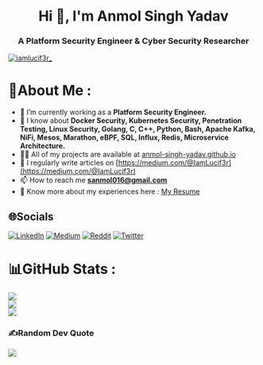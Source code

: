 <h1 align="center">Hi 👋, I'm Anmol Singh Yadav</h1>
<h3 align="center">A Platform Security Engineer & Cyber Security Researcher</h3>

<p align="left"> <a href="https://twitter.com/iamlucif3r_" target="blank"><img src="https://img.shields.io/twitter/follow/iamlucif3r_?logo=twitter&style=for-the-badge" alt="iamlucif3r_" /></a> </p>

# 💫About Me : 
- 🔭 I’m currently working as a **Platform Security Engineer.**
- 👯 I know about **Docker Security, Kubernetes Security, Penetration Testing, Linux Security, Golang, C, C++, Python, Bash, Apache Kafka, NiFi, Mesos, Marathon, eBPF, SQL, Influx, Redis, Microservice Architecture.**
- 👨‍💻 All of my projects are available at [anmol-singh-yadav.github.io](anmol-singh-yadav.github.io)
- 📝 I regularly write articles on [https://medium.com/@IamLucif3r](https://medium.com/@IamLucif3r)
- 📫 How to reach me **sanmol016@gmail.com**
- 📄 Know more about my experiences here : [My Resume]([https://drive.google.com/file/d/1EpeDXyG45Wiptsm4u_j4nfDjUncW0f1m/view?usp=sharing](https://drive.google.com/file/d/1dj-VZPy8PkLdjX-_MqlK0DFvISv0aW0g/view?usp=sharing))

## 🌐Socials
[![LinkedIn](https://img.shields.io/badge/LinkedIn-%230077B5.svg?logo=linkedin&logoColor=white)](https://linkedin.com/in/anmolsinghyadav) [![Medium](https://img.shields.io/badge/Medium-12100E?logo=medium&logoColor=white)](https://medium.com/@iamlucif3r) [![Reddit](https://img.shields.io/badge/Reddit-%23FF4500.svg?logo=Reddit&logoColor=white)](https://reddit.com/user/iamlucif3r) [![Twitter](https://img.shields.io/badge/Twitter-%231DA1F2.svg?logo=Twitter&logoColor=white)](https://twitter.com/iamlucif3r_) 

# 📊GitHub Stats : 
![](https://github-readme-stats.vercel.app/api?username=IamLucif3r&theme=dark&hide_border=false&include_all_commits=false&count_private=false)<br/>
![](https://github-readme-streak-stats.herokuapp.com/?user=IamLucif3r&theme=dark&hide_border=false)<br/>
![](https://github-readme-stats.vercel.app/api/top-langs/?username=IamLucif3r&theme=dark&hide_border=false&include_all_commits=false&count_private=false&layout=compact)

### ✍️Random Dev Quote
![](https://quotes-github-readme.vercel.app/api?type=horizontal&theme=dark)

